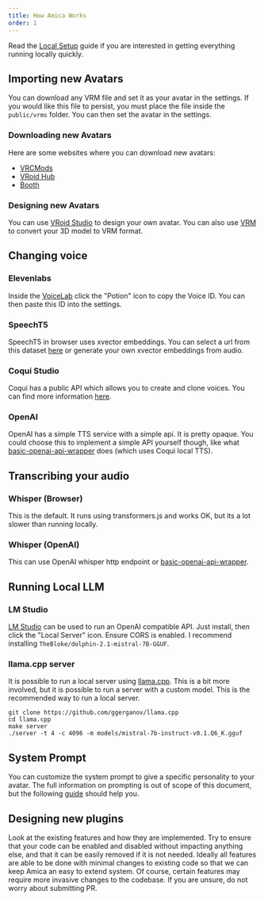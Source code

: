 ```yaml
---
title: How Amica Works
order: 1
---
```


Read the [Local Setup](./local-setup.md) guide if you are interested in getting everything running locally quickly.

## Importing new Avatars

You can download any VRM file and set it as your avatar in the settings. If you would like this file to persist, you must place the file inside the `public/vrms` folder. You can then set the avatar in the settings.

### Downloading new Avatars

Here are some websites where you can download new avatars:

* [VRCMods](https://vrcmods.com/)
* [VRoid Hub](https://hub.vroid.com)
* [Booth](https://booth.pm)

### Designing new Avatars

You can use [VRoid Studio](https://vroid.com/en/studio) to design your own avatar. You can also use [VRM](https://vrm.dev/en/) to convert your 3D model to VRM format.

## Changing voice

### Elevenlabs

Inside the [VoiceLab](https://elevenlabs.io/voice-lab) click the "Potion" icon to copy the Voice ID. You can then paste this ID into the settings.

### SpeechT5

SpeechT5 in browser uses xvector embeddings. You can select a url from this dataset [here](https://huggingface.co/datasets/Xenova/cmu-arctic-xvectors-extracted/tree/main) or generate your own xvector embeddings from audio.

### Coqui Studio

Coqui has a public API which allows you to create and clone voices. You can find more information [here](https://docs.coqui.ai/docs).

### OpenAI

OpenAI has a simple TTS service with a simple api. It is pretty opaque. You could choose this to implement a simple API yourself though, like what [basic-openai-api-wrapper](https://github.com/semperai/basic-openai-api-wrapper) does (which uses Coqui local TTS).

## Transcribing your audio

### Whisper (Browser)

This is the default. It runs using transformers.js and works OK, but its a lot slower than running locally.

### Whisper (OpenAI)

This can use OpenAI whisper http endpoint or [basic-openai-api-wrapper](https://github.com/semperai/basic-openai-api-wrapper).

## Running Local LLM

### LM Studio

[LM Studio](https://lmstudio.ai/) can be used to run an OpenAI compatible API. Just install, then click the "Local Server" icon. Ensure CORS is enabled. I recommend installing `TheBloke/dolphin-2.1-mistral-7B-GGUF`.


### llama.cpp server

It is possible to run a local server using [llama.cpp](https://github.com/ggerganov/llama.cpp). This is a bit more involved, but it is possible to run a server with a custom model. This is the recommended way to run a local server.

```
git clone https://github.com/ggerganov/llama.cpp
cd llama.cpp
make server
./server -t 4 -c 4096 -m models/mistral-7b-instruct-v0.1.Q6_K.gguf
```

## System Prompt

You can customize the system prompt to give a specific personality to your avatar. The full information on prompting is out of scope of this document, but the following [guide](https://www.promptingguide.ai/introduction/settings) should help you.


## Designing new plugins

Look at the existing features and how they are implemented. Try to ensure that your code can be enabled and disabled without impacting anything else, and that it can be easily removed if it is not needed. Ideally all features are able to be done with minimal changes to existing code so that we can keep Amica an easy to extend system. Of course, certain features may require more invasive changes to the codebase. If you are unsure, do not worry about submitting PR.
